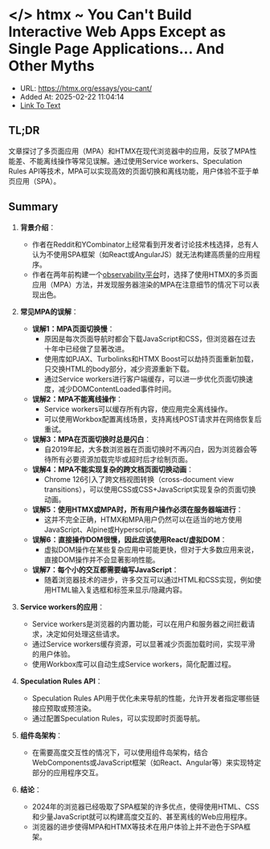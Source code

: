 # </> htmx ~ You Can't Build Interactive Web Apps Except as Single Page Applications... And Other Myths
- URL: https://htmx.org/essays/you-cant/
- Added At: 2025-02-22 11:04:14
- [Link To Text](2025-02-22-htmx-~-you-can't-build-interactive-web-apps-except-as-single-page-applications...-and-other-myths_raw.md)

## TL;DR
文章探讨了多页面应用（MPA）和HTMX在现代浏览器中的应用，反驳了MPA性能差、不能离线操作等常见误解。通过使用Service workers、Speculation Rules API等技术，MPA可以实现高效的页面切换和离线功能，用户体验不亚于单页应用（SPA）。

## Summary
1. **背景介绍**：
   - 作者在Reddit和YCombinator上经常看到开发者讨论技术栈选择，总有人认为不使用SPA框架（如React或AngularJS）就无法构建高质量的应用程序。
   - 作者在两年前构建一个[observability平台](https://apitoolkit.io/)时，选择了使用HTMX的多页面应用（MPA）方法，并发现服务器渲染的MPA在注意细节的情况下可以表现出色。

2. **常见MPA的误解**：
   - **误解1：MPA页面切换慢**：
     - 原因是每次页面导航时都会下载JavaScript和CSS，但浏览器在过去十年中已经做了显著改进。
     - 使用库如PJAX、Turbolinks和HTMX Boost可以劫持页面重新加载，只交换HTML的body部分，减少资源重新下载。
     - 通过Service workers进行客户端缓存，可以进一步优化页面切换速度，减少DOMContentLoaded事件时间。
   - **误解2：MPA不能离线操作**：
     - Service workers可以缓存所有内容，使应用完全离线操作。
     - 可以使用Workbox配置离线场景，支持离线POST请求并在网络恢复后重试。
   - **误解3：MPA在页面切换时总是闪白**：
     - 自2019年起，大多数浏览器在页面切换时不再闪白，因为浏览器会等待所有必要资源加载完毕或超时后才绘制页面。
   - **误解4：MPA不能实现复杂的跨文档页面切换动画**：
     - Chrome 126引入了跨文档视图转换（cross-document view transitions），可以使用CSS或CSS+JavaScript实现复杂的页面切换动画。
   - **误解5：使用HTMX或MPA时，所有用户操作必须在服务器端进行**：
     - 这并不完全正确，HTMX和MPA用户仍然可以在适当的地方使用JavaScript、Alpine或Hyperscript。
   - **误解6：直接操作DOM很慢，因此应该使用React/虚拟DOM**：
     - 虚拟DOM操作在某些复杂应用中可能更快，但对于大多数应用来说，直接DOM操作并不会显著影响性能。
   - **误解7：每个小的交互都需要编写JavaScript**：
     - 随着浏览器技术的进步，许多交互可以通过HTML和CSS实现，例如使用HTML输入复选框和标签来显示/隐藏内容。

3. **Service workers的应用**：
   - Service workers是浏览器的内置功能，可以在用户和服务器之间拦截请求，决定如何处理这些请求。
   - 通过Service workers缓存资源，可以显著减少页面加载时间，实现平滑的用户体验。
   - 使用Workbox库可以自动生成Service workers，简化配置过程。

4. **Speculation Rules API**：
   - Speculation Rules API用于优化未来导航的性能，允许开发者指定哪些链接应预取或预渲染。
   - 通过配置Speculation Rules，可以实现即时页面导航。

5. **组件岛架构**：
   - 在需要高度交互性的情况下，可以使用组件岛架构，结合WebComponents或JavaScript框架（如React、Angular等）来实现特定部分的应用程序交互。

6. **结论**：
   - 2024年的浏览器已经吸取了SPA框架的许多优点，使得使用HTML、CSS和少量JavaScript就可以构建高度交互的、甚至离线的Web应用程序。
   - 浏览器的进步使得MPA和HTMX等技术在用户体验上并不逊色于SPA框架。
